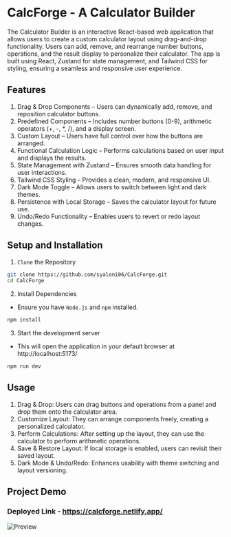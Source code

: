 # CalcForge - A Calculator Builder
The Calculator Builder is an interactive React-based web application that allows users to create a custom calculator layout using drag-and-drop functionality. Users can add, remove, and rearrange number buttons, operations, and the result display to personalize their calculator. The app is built using React, Zustand for state management, and Tailwind CSS for styling, ensuring a seamless and responsive user experience.
## Features
1. Drag & Drop Components – Users can dynamically add, remove, and reposition calculator buttons.
2. Predefined Components – Includes number buttons (0-9), arithmetic operators (+, -, *, /), and a display screen.
3. Custom Layout – Users have full control over how the buttons are arranged.
4. Functional Calculation Logic – Performs calculations based on user input and displays the results.
5. State Management with Zustand – Ensures smooth data handling for user interactions.
6. Tailwind CSS Styling – Provides a clean, modern, and responsive UI.
7. Dark Mode Toggle – Allows users to switch between light and dark themes.
8. Persistence with Local Storage – Saves the calculator layout for future use.
9. Undo/Redo Functionality – Enables users to revert or redo layout changes.
## Setup and Installation
1. `Clone` the Repository
``` bash
git clone https://github.com/syaloni06/CalcForge.git
cd CalcForge
```
2. Install Dependencies
- Ensure you have `Node.js` and `npm` installed.
``` bash
npm install
```
3. Start the development server
- This will open the application in your default browser at http://localhost:5173/
``` bash
npm run dev
```
## Usage
1. Drag & Drop: Users can drag buttons and operations from a panel and drop them onto the calculator area.
2. Customize Layout: They can arrange components freely, creating a personalized calculator.
3. Perform Calculations: After setting up the layout, they can use the calculator to perform arithmetic operations.
4. Save & Restore Layout: If local storage is enabled, users can revisit their saved layout.
5. Dark Mode & Undo/Redo: Enhances usability with theme switching and layout versioning.
## Project Demo
### Deployed Link - https://calcforge.netlify.app/
![Preview](https://github.com/user-attachments/assets/225395ca-5790-4309-8c2b-1e830ce0469c)